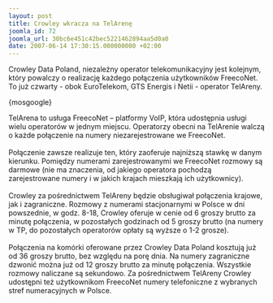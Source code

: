 ```yaml
---
layout: post
title: Crowley wkracza na TelArenę
joomla_id: 72
joomla_url: 30bc6e451c42bec5221462894aa5d0a0
date: 2007-06-14 17:30:15.000000000 +02:00
---
```

Crowley Data Poland, niezależny operator telekomunikacyjny jest kolejnym, kt&oacute;ry powalczy o realizację każdego połączenia użytkownik&oacute;w FreecoNet. To już czwarty - obok EuroTelekom, GTS Energis i Netii - operator TelAreny.<p>{mosgoogle}</p>TelArena to usługa FreecoNet &ndash; platformy VoIP, kt&oacute;ra udostępnia usługi wielu operator&oacute;w w jednym miejscu. Operatorzy obecni na TelArenie walczą o każde połączenie na numery niezarejestrowane we FreecoNet. <br /> <br /> Połączenie zawsze realizuje ten, kt&oacute;ry zaoferuje najniższą stawkę w danym kierunku. Pomiędzy numerami zarejestrowanymi we FreecoNet rozmowy są darmowe (nie ma znaczenia, od jakiego operatora pochodzą zarejestrowane numery i w jakich krajach mieszkają ich użytkownicy).<br /> <br /> Crowley za pośrednictwem TelAreny będzie obsługiwał połączenia krajowe, jak i zagraniczne. Rozmowy z numerami stacjonarnymi w Polsce w dni powszednie, w godz. 8-18, Crowley oferuje w cenie od 6 groszy brutto za minutę połączenia, w pozostałych godzinach od 5 groszy brutto (na numery w TP, do pozostałych operator&oacute;w opłaty są wyższe o 1-2 grosze).<br /> <br /> Połączenia na kom&oacute;rki oferowane przez Crowley Data Poland kosztują już od 36 groszy brutto, bez względu na porę dnia. Na numery zagraniczne dzwonić można już od 12 groszy brutto za minutę połączenia. Wszystkie rozmowy naliczane są sekundowo. Za pośrednictwem TelAreny Crowley udostępni też użytkownikom FreecoNet numery telefoniczne z wybranych stref numeracyjnych w Polsce.
